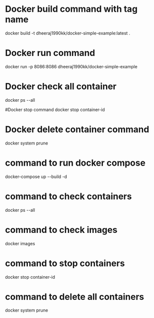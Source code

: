 # Docker build command with tag name
docker build -t dheeraj1990kk/docker-simple-example:latest .

# Docker run command
docker run -p 8086:8086 dheeraj1990kk/docker-simple-example

# Docker check all container
docker ps --all

#Docker stop command
docker stop container-id

# Docker delete container command
docker system prune

# command to run docker compose
docker-compose up --build -d

# command to check containers
docker ps --all

# command to check images
docker images

# command to stop containers
docker stop container-id

# command to delete all containers
docker system prune
